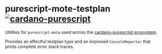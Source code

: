 # purescript-mote-testplan [![cardano-purescript](https://img.shields.io/badge/cardano--purescript?logo=cardano&logoColor=white&label=cardano-purescript&labelColor=blue&color=blue)](https://github.com/klntsky/cardano-purescript)

Utilities for `purescript-mote` used across the [cardano-purescript ecosystem](https://github.com/klntsky/cardano-purescript).

Provides an effectful testplan type and an improved `ConsoleReporter` that prints complete error stack traces.
